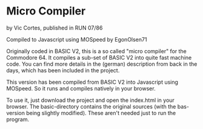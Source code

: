 # Micro Compiler

by Vic Cortes, published in RUN 07/86

Compiled to Javascript using MOSpeed by EgonOlsen71

Originally coded in BASIC V2, this is a so called "micro compiler" for the Commodore 64.
It compiles a sub-set of BASIC V2 into quite fast machine code. You can find more details
in the (german) description from back in the days, which has been included in the project.

This version has been compiled from BASIC V2 into Javascript using MOSpeed.
So it runs and compiles natively in your browser.

To use it, just download the project and open the index.html in your browser.
The basic-directory contains the original sources (with the bas-version being slightly modified).
These aren't needed just to run the program.
